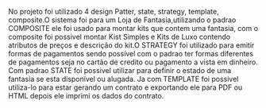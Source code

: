 
No projeto foi utilizado 4 design Patter, state, strategy, template, composite.O sistema foi para um Loja de Fantasia,utilizando o padrao COMPOSITE ele foi usado para montar kits que contem uma fantasia, com o composite foi possivel montar Kist Simples e Kits de Luxo contendo atributos de preços e descrição do kit.O STRATEGY foi utilizado para emitir formas de pagamentos sendo possível com o padrao ter formas diferentes de pagamentos seja no cartão de credito ou pagamento a vista em dinheiro. Com padrao STATE foi possivel utilizar para definir o estado de uma fantasia se esta disponível ou alugada. Ja com TEMPLATE foi possivel utiliza-lo para estar gerando um contrato e exportando ele para PDF ou HTML depois ele imprimi os dados do contrato.